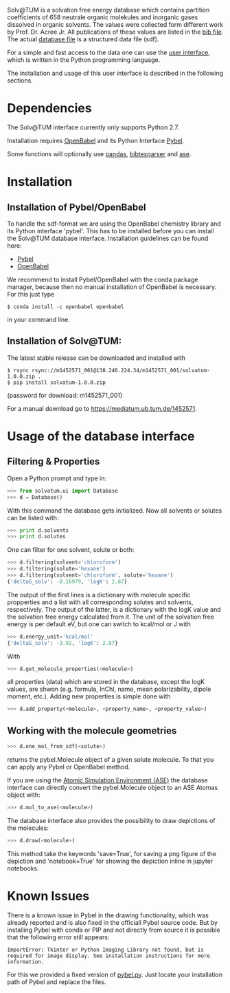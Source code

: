 Solv@TUM is a solvation free energy database which contains partition coefficients
of 658 neutrale organic molekules and inorganic gases dissolved in organic solvents.
The values were collected form different work by Prof. Dr. Acree Jr.
All publications of these values are listed in the [bib file](solvatum/data/solvatum_references.bib).
The actual [database file](solvatum/data/solvatum.sdf) is a structured data file (sdf).

For a simple and fast access to the data one can use the
[user interface](solvatum/ui.py), which is written in the Python programming language.

The installation and usage of this user interface is described in the following sections.

# Dependencies

The Solv@TUM interface currently only supports Python 2.7.

Installation requires [OpenBabel](http://openbabel.org/wiki/Main_Page) and its Python Interface [Pybel](https://openbabel.org/docs/dev/UseTheLibrary/Python_Pybel.html).

Some functions will optionally use [pandas](https://pandas.pydata.org/), [bibtexparser](https://bibtexparser.readthedocs.io/) and [ase](https://wiki.fysik.dtu.dk/ase/).

# Installation

## Installation of Pybel/OpenBabel

To handle the sdf-format we are using the OpenBabel chemistry library and its Python interface 'pybel'.
This has to be installed before you can install the Solv@TUM database interface.
Installation guidelines can be found here: 

* [Pybel](https://openbabel.org/docs/dev/UseTheLibrary/Python_Pybel.html)
* [OpenBabel](http://openbabel.org/wiki/Main_Page) 

We recommend to install Pybel/OpenBabel with the conda package manager,
because then no manual installation of OpenBabel is necessary.
For this just type 
    
    $ conda install -c openbabel openbabel

in your command line.

## Installation of Solv@TUM:

The latest stable release can be downloaded and installed with

    $ rsync rsync://m1452571_001@138.246.224.34/m1452571_001/solvatum-1.0.0.zip .
    $ pip install solvatum-1.0.0.zip

(password for download: m1452571_001)

For a manual download go to https://mediatum.ub.tum.de/1452571.

# Usage of the database interface

## Filtering & Properties

Open a Python prompt and type in:

```python
>>> from solvatum.ui import Database
>>> d = Database()
```

With this command the database gets initialized.
Now all solvents or solutes can be listed with:

```python
>>> print d.solvents
>>> print d.solutes
```

One can filter for one solvent, solute or both:

```python
>>> d.filtering(solvent='chloroform')
>>> d.filtering(solute='hexane')
>>> d.filtering(solvent='chloroform', solute='hexane')
{'deltaG_solv': -0.16979, 'logK': 2.87}

```
The output of the first lines is a dictionary with molecule specific propperties
and a list with all corresponding solutes and solvents, respectively.
The output of the latter, is a dictionary with the logK value 
and the solvation free energy calculated from it.
The unit of the solvation free energy is per default eV,
but one can switch to kcal/mol or J with

```python
>>> d.energy_unit='kcal/mol'
{'deltaG_solv': -3.92, 'logK': 2.87}
```

With
```python
>>> d.get_molecule_properties(<molecule>)
```
all properties (data) which are stored in the database, except the logK values,  are shwon
(e.g. formula, InChI, name, mean polarizability, dipole moment, etc.).
Adding new properties is simple done with

```python
>>> d.add_property(<molecule>, <property_name>, <property_value>)
```    
## Working with the molecule geometries

```python
>>> d.one_mol_from_sdf(<solute>)
```
returns the pybel.Molecule object of a given solute molecule. To that you can apply any Pybel or OpenBabel method.

If you are using the [Atomic Simulation Environment (ASE)](https://wiki.fysik.dtu.dk/ase/) the database interface can directly convert the pybel.Molecule object to an ASE Atomas object with:
```python
>>> d.mol_to_ase(<molecule>)
```

The database interface also provides the possibility to draw depictions of the molecules:

```python
>>> d.draw(<molecule>)
```

This method take the keywords 'save=True', for saving a png figure of the depiction and
'notebook=True' for showing the depiction inline in jupyter notebooks.

# Known Issues
There is a known issue in Pybel in the drawing functionality, which was already reported and is also fixed in the officiall Pybel source code.
But by installing Pybel with conda or PIP and not directly from source it is possible that the following error still appears:

```
ImportError: Tkinter or Python Imaging Library not found, but is required for image display. See installation instructions for more information.
```

For this we provided a fixed version of [pybel.py](fixed_pybel). Just locate your installation path of Pybel and replace the files.


